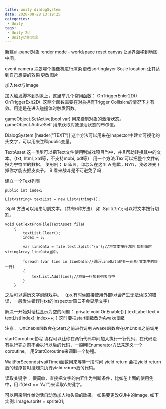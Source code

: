 ```yaml
---
title: unity dialogSystem
date: 2020-08-28 13:19:25
categories:
 - Unity
tags:
 - Unity 2d
 - Unity功能实现
---
```

新建ui-panel对象
render mode - worldspace 
reset canvas
让ui界面移到地图中间。

event camera 决定哪个摄像机进行渲染
更改sortinglayer Scale location 让其达到自己想要的效果
更改图片

加入text与image

加入触发脚本到对象上，这里举几个常用函数：
OnTriggerEnter2D()
OnTriggerExit2D() 这两个函数需要在对象拥有Trigger Collision的情况下才有效。用途是在进入碰撞体时触发函数。

gameObject.SetActive(bool var) 用来控制对象的激活状态。
gameObject.ActiveSelf 用来获取对象激活状态的布尔值。

DialogSystem
[header("TEXT")] 这个方法可以用来在Inspector中建立可视化的头文字，可以用来注释public变量。

TextAsset 这一类型可以把Text文件使用到游戏项目当中，并且帮助转换其中的文本。（txt, html, xml等，不支持mobi, pdf等）
用一个方法.Text可以把整个文件转换为字符型的数据。
使用例：
		B
		仙贝，你怎么在这里
		A
		抱歉，NYN，我必须先干掉你才能去掘皮炎子。
		B
		看来战斗是不可避免了吗

建立一个Text列表

    public int index;

    List<string> textList = new List<string>();

.Split 方法可以用来切割文本。（共有6种方法）
如 .Split('\n'); 可以将文本按行切割。

	void GetTextFromFile(TextAsset file)
	    {
	        textList.Clear();
	        index = 0;
	
	        var lineData = file.text.Split('\n');//将文本按行切割 加到临时stringArray lineData当中。
	
	        foreach (var line in lineData)//遍历lineData的每一元素(文本中的每一行)
	        {
	            textList.Add(line);//将每一行加到列表当中
	        }
	    }

之后可以遍历文字到游戏中。
（ps.有时候直接使用外部txt会产生无法读取的错误，一般发生错误时txt的inspector窗口不会显示文字）

解决一开始对话栏显示为空的问题：
    private void OnEnable()
    {
        textLabel.text = textList[index];
        index++;
    }
这时要把start函数改为Awake函数

注意：
OnEnable函数会在Start之前进行调用
Awake函数会在OnEnble之前调用

startCoroutine协程
协程可以让你在两行代码中间加入执行一行代码，在代码没有执行完之前不会执行以后的代码，一般用IEnumerator方法来定义一个coroutine。
用StartCoroutine来调取一个协程。

WaitForSeconds(waitTime)函数用来等待一段时间
yield return 会把yield return后的程序暂时挂起只执行yield return后的代码。

读取关键字：
很简单，直接把文字的内容作为判断条件，比如在上面的使用例中，用 if(text == "A/r")来读取A关键字。

可以用来制作给对话自动添加人物头像的效果。
如果要更改GUI中的image,
如下实例:
Image.sprite = sprite01;